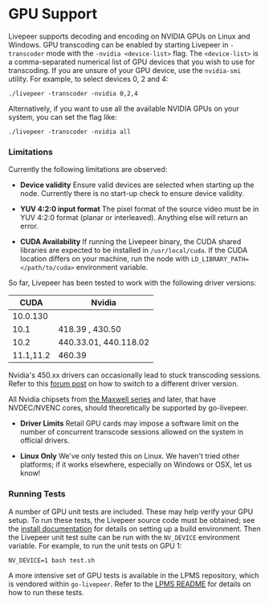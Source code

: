 # GPU Support

Livepeer supports decoding and encoding on NVIDIA GPUs on Linux and Windows.
GPU transcoding can be enabled by starting Livepeer in `-transcoder` mode with
the `-nvidia <device-list>` flag. The `<device-list>` is a comma-separated
numerical list of GPU devices that you wish to use for transcoding. If you are
unsure of your GPU device, use the `nvidia-smi` utility. For example, to select
devices 0, 2 and 4:

```
./livepeer -transcoder -nvidia 0,2,4
```

Alternatively, if you want to use all the available NVIDIA GPUs on your system,
you can set the flag like:

```
./livepeer -transcoder -nvidia all
```

### Limitations

Currently the following limitations are observed:

* **Device validity** Ensure valid devices are selected when starting up the node. Currently there is no start-up check to ensure device validity.

* **YUV 4:2:0 input format** The pixel format of the source video must be in YUV 4:2:0 format (planar or
interleaved). Anything else will return an error.

* **CUDA Availability** If running the Livepeer binary, the CUDA shared libraries are expected to be installed in `/usr/local/cuda`. If the CUDA location differs on your machine, run the node with `LD_LIBRARY_PATH=</path/to/cuda>` environment variable.

So far, Livepeer has been tested to work with the following driver versions:

CUDA | Nvidia
--|--
10.0.130 |
10.1 | 418.39 , 430.50
10.2 | 440.33.01, 440.118.02
11.1,11.2 | 460.39

Nvidia's 450.xx drivers can occasionally lead to stuck transcoding sessions.
Refer to this [forum post](https://forum.livepeer.org/t/working-around-occasional-transcoding-issues-with-nvidia-driver-450/1219) on how to switch to a different driver version.

All Nvidia chipsets from [the Maxwell series](https://developer.nvidia.com/maxwell-compute-architecture) and later, that have NVDEC/NVENC cores, should theoretically be supported by go-livepeer.

* **Driver Limits** Retail GPU cards may impose a software limit on the number of concurrent transcode sessions allowed on the system in official drivers.

* **Linux Only** We've only tested this on Linux. We haven't tried other platforms; if it works elsewhere, especially on Windows or OSX, let us know!

### Running Tests

A number of GPU unit tests are included. These may help verify your GPU setup.
To run these tests, the Livepeer source code must be obtained; see the
[install documentation](install.md) for details on setting up a build
environment. Then the Livepeer unit test suite can be run with the `NV_DEVICE`
environment variable. For example, to run the unit tests on GPU 1:

```
NV_DEVICE=1 bash test.sh
```

A more intensive set of GPU tests is available in the LPMS repository, which is vendored within `go-livepeer`. Refer to the [LPMS README](https://github.com/Video-Miner/vmp-lpms/blob/master/README.md) for details on how to run these tests.
